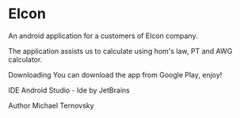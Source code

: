 # Elcon
An android application for a customers of Elcon company.

The application assists us to calculate using hom's law, PT and AWG calculator.

Downloading
You can download the app from Google Play, enjoy!

IDE
Android Studio - Ide by JetBrains

Author
Michael Ternovsky
